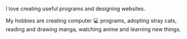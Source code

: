
I love creating useful programs and designing websites.

My hobbies are creating computer 💻 programs, adopting stray cats, reading and drawing manga, watching anime and learning new things.

